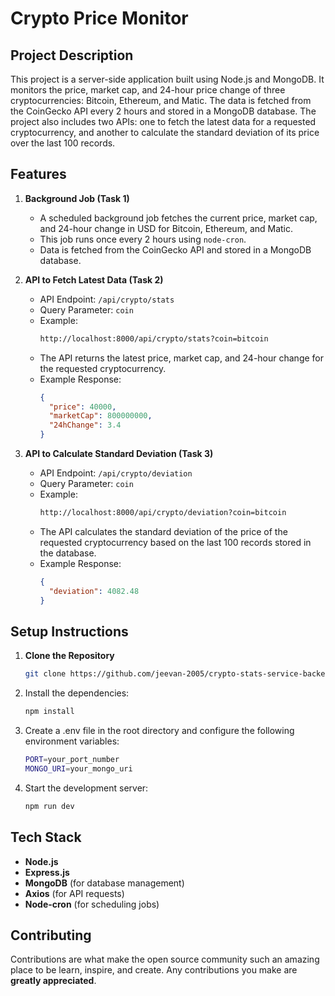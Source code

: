 # Crypto Price Monitor

## Project Description

This project is a server-side application built using Node.js and MongoDB. It monitors the price, market cap, and 24-hour price change of three cryptocurrencies: Bitcoin, Ethereum, and Matic. The data is fetched from the CoinGecko API every 2 hours and stored in a MongoDB database. The project also includes two APIs: one to fetch the latest data for a requested cryptocurrency, and another to calculate the standard deviation of its price over the last 100 records.

## Features

1. **Background Job (Task 1)**
   - A scheduled background job fetches the current price, market cap, and 24-hour change in USD for Bitcoin, Ethereum, and Matic.
   - This job runs once every 2 hours using `node-cron`.
   - Data is fetched from the CoinGecko API and stored in a MongoDB database.

2. **API to Fetch Latest Data (Task 2)**
   - API Endpoint: `/api/crypto/stats`
   - Query Parameter: `coin`
   - Example:
     ```bash
     http://localhost:8000/api/crypto/stats?coin=bitcoin
     ```
   - The API returns the latest price, market cap, and 24-hour change for the requested cryptocurrency.
   - Example Response:
     ```json
     {
       "price": 40000,
       "marketCap": 800000000,
       "24hChange": 3.4
     }
     ```

3. **API to Calculate Standard Deviation (Task 3)**
   - API Endpoint: `/api/crypto/deviation`
   - Query Parameter: `coin`
   - Example:
     ```bash
     http://localhost:8000/api/crypto/deviation?coin=bitcoin
     ```
   - The API calculates the standard deviation of the price of the requested cryptocurrency based on the last 100 records stored in the database.
   - Example Response:
     ```json
     {
       "deviation": 4082.48
     }
     ```

## Setup Instructions

1. **Clone the Repository**
   ```bash
   git clone https://github.com/jeevan-2005/crypto-stats-service-backend.git
   ```
2. Install the dependencies:
    ```bash
    npm install
    ```
3. Create a .env file in the root directory and configure the following environment variables:
    ```bash
    PORT=your_port_number
    MONGO_URI=your_mongo_uri
    ```
4. Start the development server:
    ```bash
    npm run dev
    ```

## Tech Stack

- **Node.js**
- **Express.js**
- **MongoDB** (for database management)
- **Axios** (for API requests)
- **Node-cron** (for scheduling jobs)

## Contributing

Contributions are what make the open source community such an amazing place to be learn, inspire, and create. Any contributions you make are **greatly appreciated**.
